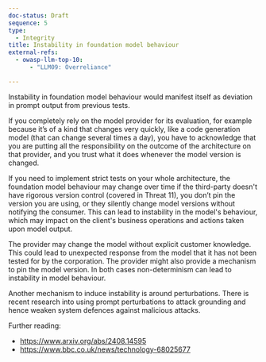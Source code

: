 ```yaml
---
doc-status: Draft
sequence: 5
type:
  - Integrity
title: Instability in foundation model behaviour
external-refs:
  - owasp-llm-top-10:
      - "LLM09: Overreliance"

---
```


Instability in foundation model behaviour would manifest itself as deviation in prompt output from previous tests. 

If you completely rely on the model provider for its evaluation, for example because it’s of a kind that changes very quickly, like a code generation model (that can change several times a day), you have to acknowledge that you are putting all the responsibility on the outcome of the architecture on that provider, and you trust what it does whenever the model version is changed.

If you need to implement strict tests on your whole architecture, the foundation model behaviour may change over time if the third-party doesn't have rigorous version control (covered in Threat 11), you don’t pin the version you are using, or they silently change model versions without notifying the consumer. This can lead to instability in the model's behaviour, which may impact on the client's business operations and actions taken upon model output.

The provider may change the model without explicit customer knowledge. This could lead to unexpected response from the model that it has not been tested for by the corporation.
The provider might also provide a mechanism to pin the model version. In both cases non-determinism can lead to instability in model behaviour.

Another mechanism to induce instability is around perturbations. There is recent research into using prompt perturbations to attack grounding and hence weaken system defences against malicious attacks.

Further reading:

* https://www.arxiv.org/abs/2408.14595
* https://www.bbc.co.uk/news/technology-68025677 
